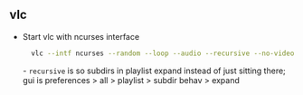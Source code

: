 ## vlc

- Start vlc with ncurses interface

  ```sh
    vlc --intf ncurses --random --loop --audio --recursive --no-video ~/Music/
  ```

  \- `recursive` is so subdirs in playlist expand instead of just sitting there; gui is preferences > all > playlist > subdir behav > expand
